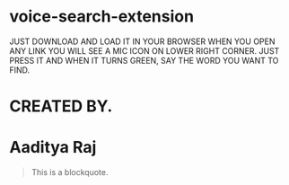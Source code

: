 # voice-search-extension

JUST DOWNLOAD AND LOAD IT IN YOUR BROWSER
WHEN YOU OPEN ANY LINK YOU WILL SEE A MIC ICON ON LOWER RIGHT CORNER.
JUST PRESS IT AND WHEN IT TURNS GREEN, SAY THE WORD YOU WANT TO FIND.


# CREATED BY.
# Aaditya Raj

> This is a blockquote.

